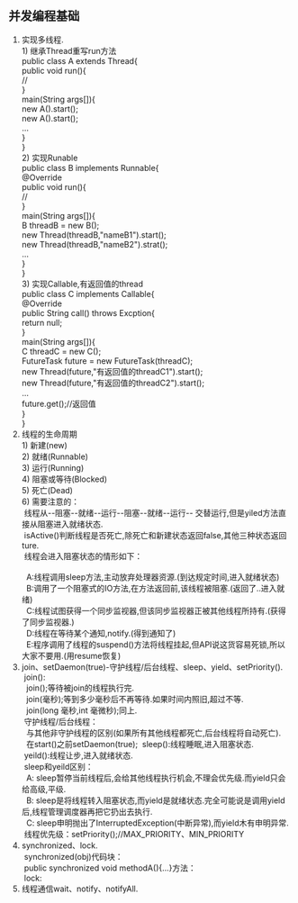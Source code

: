 ## 并发编程基础
  1. 实现多线程.<br/>
    1) 继承Thread重写run方法<br/>
      public class A extends Thread{<br/>
          public void run(){<br/>
              //<br/>
          }<br/>
          main(String args[]){<br/>
              new A().start();<br/>
              new A().start();<br/>
            ...<br/>
          }<br/>
      }<br/>
    2) 实现Runable<br/>
      public class B implements Runnable{<br/>
        @Override<br/>
        public void run(){<br/>
          //<br/>
        }<br/>
        main(String args[]){<br/>
          B threadB = new B();<br/>
          new Thread(threadB,"nameB1").start();<br/>
          new Thread(threadB,"nameB2").strat();<br/>
          ...<br/>
        }<br/>
      }<br/>
    3) 实现Callable,有返回值的thread<br/>
      public class C implements Callable<String>{<br/>
        @Override<br/>
        public String call() throws Excption{<br/>
          return null;<br/>
        }<br/>
        main(String args[]){<br/>
          C threadC = new C();<br/>
          FutureTask<String> future = new FutureTask<String>(threadC);<br/>
          new Thread(future,"有返回值的threadC1").start();<br/>
          new Thread(future,"有返回值的threadC2").start();<br/>
          ...<br/>
          future.get();//返回值<br/>
        }<br/>
      } <br/>
  2.  线程的生命周期<br/> 
    1) 新建(new)<br/>
    2) 就绪(Runnable)<br/>
    3) 运行(Running)<br/>
    4) 阻塞或等待(Blocked)<br/>
    5) 死亡(Dead)<br/>
    6) 需要注意的：<br/>
    &nbsp;线程从--阻塞--就绪--运行--阻塞--就绪--运行-- 交替运行,但是yiled方法直接从阻塞进入就绪状态.<br/>
    &nbsp;isActive()判断线程是否死亡,除死亡和新建状态返回false,其他三种状态返回ture.<br/>
    &nbsp;线程会进入阻塞状态的情形如下：<br/>  
    &nbsp;&nbsp;A:线程调用sleep方法,主动放弃处理器资源.(到达规定时间,进入就绪状态)<br/>
    &nbsp;&nbsp;B:调用了一个阻塞式的IO方法,在方法返回前,该线程被阻塞.(返回了..进入就绪)<br/>
    &nbsp;&nbsp;C:线程试图获得一个同步监视器,但该同步监视器正被其他线程所持有.(获得了同步监视器.)<br/>
    &nbsp;&nbsp;D:线程在等待某个通知,notify.(得到通知了)<br/>
    &nbsp;&nbsp;E:程序调用了线程的suspend()方法将线程挂起,但API说这货容易死锁,所以大家不要用.(用resume恢复)<br/>
  3.  join、setDaemon(true)-守护线程/后台线程、sleep、yield、setPriority().<br/>
    &nbsp;join(): <br/> 
      &nbsp;&nbsp;join();等待被join的线程执行完.<br/>
      &nbsp;&nbsp;join(毫秒);等到多少毫秒后不再等待.如果时间内照旧,超过不等.<br/>
      &nbsp;&nbsp;join(long 毫秒,int 毫微秒);同上.<br/>
    &nbsp;守护线程/后台线程：<br/>
      &nbsp;&nbsp;与其他非守护线程的区别(如果所有其他线程都死亡,后台线程将自动死亡).<br/>
      &nbsp;&nbsp;在start()之前setDaemon(true);
    &nbsp;sleep():线程睡眠,进入阻塞状态.<br/>
    &nbsp;yeild():线程让步,进入就绪状态.<br/>
    &nbsp;sleep和yeild区别：<br/>
      &nbsp;&nbsp;A: sleep暂停当前线程后,会给其他线程执行机会,不理会优先级.而yield只会给高级,平级.<br/>
      &nbsp;&nbsp;B: sleep是将线程转入阻塞状态,而yield是就绪状态.完全可能说是调用yield后,线程管理调度器再把它扔出去执行. <br/>
      &nbsp;&nbsp;C: sleep申明抛出了InterruptedException(中断异常),而yield木有申明异常. <br/>
    &nbsp;线程优先级：setPriority();//MAX_PRIORITY、MIN_PRIORITY
  4.  synchronized、lock.<br/>
    &nbsp;synchronized(obj)代码块：<br/>
    &nbsp;public synchronized void methodA(){...}方法：<br/>
    &nbsp;lock:<br/>
  5.  线程通信wait、notify、notifyAll.<br/>
    
    
    
    
    

